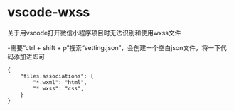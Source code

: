 # vscode-wxss
关于用vscode打开微信小程序项目时无法识别和使用wxss文件

-需要“ctrl + shift + p”搜索“setting.json”，会创建一个空白json文件，将一下代码添加进即可

```
{
    "files.associations": {
        "*.wxml": "html",
        "*.wxss": "css",
    }    
}
```
